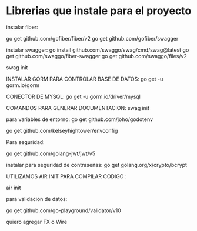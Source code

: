 # Librerias que instale para el proyecto
instalar fiber:

go get github.com/gofiber/fiber/v2
go get github.com/gofiber/swagger

instalar swagger:
go install github.com/swaggo/swag/cmd/swag@latest
go get github.com/swaggo/fiber-swagger
go get github.com/swaggo/files/v2

swag init


INSTALAR GORM PARA CONTROLAR BASE DE DATOS:
go get -u gorm.io/gorm

CONECTOR DE MYSQL:
go get -u gorm.io/driver/mysql


COMANDOS PARA GENERAR DOCUMENTACION:
swag init


para variables de entorno:
go get github.com/joho/godotenv

go get github.com/kelseyhightower/envconfig


Para seguridad:

go get github.com/golang-jwt/jwt/v5


instalar para seguridad de contraseñas:
go get golang.org/x/crypto/bcrypt


UTILIZAMOS AIR INIT PARA COMPILAR CODIGO :

air init

para validacion de datos:

go get github.com/go-playground/validator/v10



quiero agregar FX o Wire